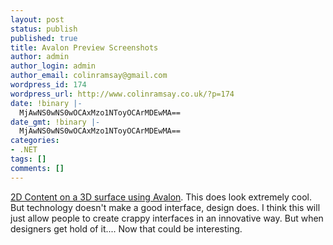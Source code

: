 ```yaml
---
layout: post
status: publish
published: true
title: Avalon Preview Screenshots
author: admin
author_login: admin
author_email: colinramsay@gmail.com
wordpress_id: 174
wordpress_url: http://www.colinramsay.co.uk/?p=174
date: !binary |-
  MjAwNS0wNS0wOCAxMzo1NToyOCArMDEwMA==
date_gmt: !binary |-
  MjAwNS0wNS0wOCAxMzo1NToyOCArMDEwMA==
categories:
- .NET
tags: []
comments: []
---
```

<p><a href="http://www.designerslove.net/2005/04/2d-avalon-content-on-3d-surface.html">2D Content on a 3D surface using Avalon</a>. This does look extremely cool. But technology doesn't make a good interface, design does. I think this will just allow people to create crappy interfaces in an innovative way. But when designers get hold of it.... Now that could be interesting.</p>
